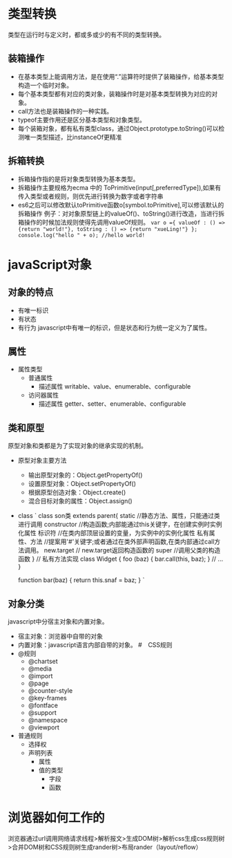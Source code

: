 # 类型转换
类型在运行时与定义时，都或多或少的有不同的类型转换。
## 装箱操作
* 在基本类型上能调用方法，是在使用“.”运算符时提供了装箱操作，给基本类型构造一个临时对象。
* 每个基本类型都有对应的类对象，装箱操作时是对基本类型转换为对应的对象。
* call方法也是装箱操作的一种实践。
* typeof主要作用还是区分基本类型和对象类型。
* 每个装箱对象，都有私有类型class，通过Object.prototype.toString()可以检测唯一类型描述，比instanceOf更精准
## 拆箱转换
* 拆箱操作指的是将对象类型转换为基本类型。
* 拆箱操作主要规格为ecma 中的 ToPrimitive(input[,preferredType]),如果有传入类型或者规则，则优先进行转换为数字或者字符串
* es6之后可以修改默认toPrimitive函数o[symbol.toPrimitive],可以修该默认的拆箱操作
例子：对对象原型链上的valueOf()、toString()进行改造，当进行拆箱操作的时候加法规则使得先调用valueOf规则。
`
    var o ={
        valueOf : () =>{return "world!"},
        toString : () => {return "xueLing!"}
    };
    console.log("hello " + o);
    //hello world!
`
# javaScript对象
## 对象的特点
* 有唯一标识
* 有状态
* 有行为
javascript中有唯一的标识，但是状态和行为统一定义为了属性。
## 属性
* 属性类型
    * 普通属性
        * 描述属性 writable、value、enumerable、configurable
    * 访问器属性
        * 描述属性 getter、setter、enumerable、configurable
## 类和原型
原型对象和类都是为了实现对象的继承实现的机制。

* 原型对象主要方法
    * 输出原型对象的：Object.getPropertyOf()
    * 设置原型对象：Object.setPropertyOf()
    * 根据原型创造对象：Object.create()
    * 混合目标对象的属性：Object.assign()
* class
`
    class son类 extends parent{
        static //静态方法、属性，只能通过类进行调用
        constructor //构造函数;内部能通过this关键字，在创建实例时实例化属性
        标识符 //在类内部顶层设置的变量，为实例中的实例化属性
        私有属性、方法 //提案用'#'关键字;或者通过在类外部声明函数,在类内部通过call方法调用。
        new.target // new.target返回构造函数的
        super //调用父类的构造函数
    }
    // 私有方法实现
    class Widget {
        foo (baz) {
            bar.call(this, baz);
        }
        // ...
    }

    function bar(baz) {
        return this.snaf = baz;
    }
`
## 对象分类
javascript中分宿主对象和内置对象。
* 宿主对象：浏览器中自带的对象
* 内置对象：javascript语言内部自带的对象。
#　CSS规则
* @规则
    * @chartset
    * @media
    * @import
    * @page
    * @counter-style
    * @key-frames
    * @fontface
    * @support
    * @namespace
    * @viewport
* 普通规则
    * 选择权
    * 声明列表
        * 属性
        * 值的类型
            * 字段
            * 函数
# 浏览器如何工作的
浏览器通过url调用网络请求线程>解析报文>生成DOM树>解析css生成css规则树>合并DOM树和CSS规则树生成rander树>布局rander（layout/reflow）